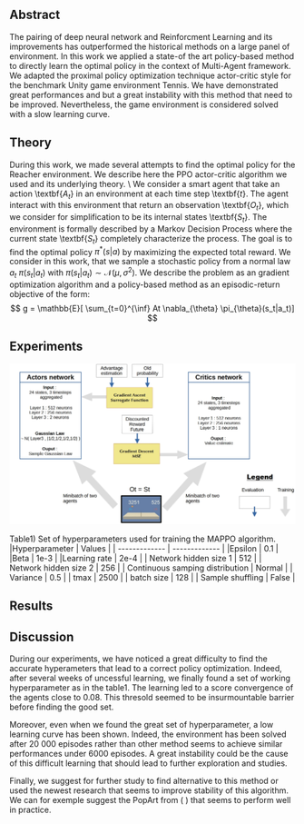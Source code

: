 ## Abstract

The pairing of deep neural network and Reinforcment Learning and its improvements has outperformed the historical methods on a large panel of environment.  In this work we applied a state-of the art policy-based method to directly learn the optimal policy in the context of Multi-Agent framework.  We adapted the proximal policy optimization technique actor-critic style for the benchmark Unity game environment Tennis. We  have  demonstrated  great  performances  and  but a  great  instability  with  this  method that need to be improved. Nevertheless, the game environment is considered solved with a slow learning curve.

## Theory

During this work, we made several attempts to find the optimal policy for the Reacher environment. We describe here the PPO actor-critic algorithm we used and its underlying theory.
\\
We consider a smart agent that take an action \textbf{$A_t$} in an environment at each time step \textbf{$t$}. The agent interact with this environment that return an observation \textbf{$O_t$}, which we consider for simplification to be its internal states \textbf{$S_t$}. The environment is formally described by a Markov Decision Process where the current state \textbf{$S_t$} completely characterize the process.
The goal is to find the optimal policy $\pi^* (s|a)$ by maximizing the expected total reward. We consider in this work, that we sample a stochastic policy from a normal law $a_t ~ \pi(s_t|a_t)$ with $\pi(s_t|a_t) \sim \mathcal{N}(\mu,\,\sigma^{2})$. We describe the problem as an gradient optimization algorithm and a policy-based method as an episodic-return objective of the form:
$$ g = \mathbb{E}[ \sum_{t=0}^{\inf} At \nabla_{\theta} \pi_{\theta}(s_t|a_t)] $$

## Experiments

<p align="center">
  <img src= "https://github.com/GabrielLinear/MAPPO/blob/main/Images/MAPPO_Scheme.jpg" />
</p>

Table1) Set of hyperparameters used for training the MAPPO algorithm.
|Hyperparameter | Values |
| ------------- | ------------- |
|Epsilon | 0.1 |
|Beta |    1e-3    |
|Learning rate  |    2e-4   |
| Network hidden size 1 | 512 |
| Network hidden size 2 | 256 |
| Continuous samping distribution | Normal |
| Variance | 0.5 |
| tmax | 2500 |
| batch size | 128 |
| Sample shuffling | False |


## Results

## Discussion
During our experiments, we have noticed a great difficulty to find the accurate hyperameters that lead to a correct policy optimization. Indeed, after several weeks  of uncessful learning, we finally found a set of working hyperparameter as in the table1. The learning led to a score convergence of the agents close to 0.08. This thresold seemed to be insurmountable barrier before finding the good set.

Moreover, even when we found the great set of hyperparameter, a low learning curve has been shown. Indeed, the environment has been solved after 20 000 episodes rather than other method seems to achieve similar performances under 6000 episodes. A great instability could be the cause of this difficult learning that should lead to further exploration and studies.

Finally, we suggest for further study to find alternative to this method or used the newest research that seems to improve stability of this algorithm. We can for exemple suggest the PopArt from ( )  that seems to perform well in practice.
